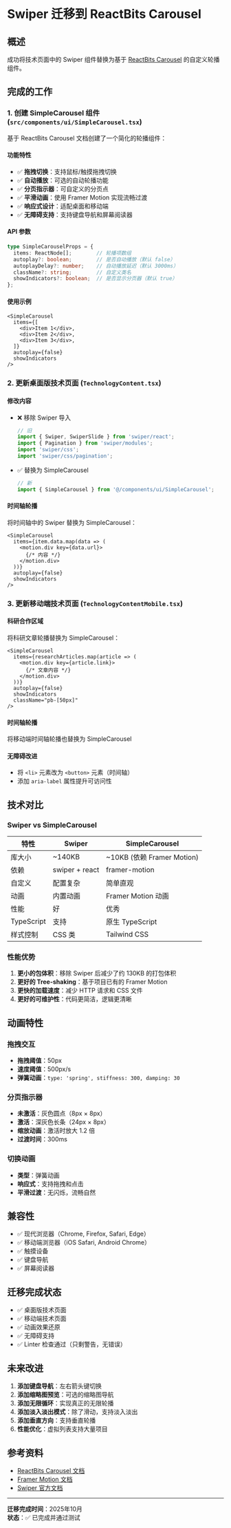 # Swiper 迁移到 ReactBits Carousel

## 概述
成功将技术页面中的 Swiper 组件替换为基于 [ReactBits Carousel](https://www.reactbits.dev/components/carousel) 的自定义轮播组件。

## 完成的工作

### 1. 创建 SimpleCarousel 组件 (`src/components/ui/SimpleCarousel.tsx`)

基于 ReactBits Carousel 文档创建了一个简化的轮播组件：

#### 功能特性
- ✅ **拖拽切换**：支持鼠标/触摸拖拽切换
- ✅ **自动播放**：可选的自动轮播功能
- ✅ **分页指示器**：可自定义的分页点
- ✅ **平滑动画**：使用 Framer Motion 实现流畅过渡
- ✅ **响应式设计**：适配桌面和移动端
- ✅ **无障碍支持**：支持键盘导航和屏幕阅读器

#### API 参数
```typescript
type SimpleCarouselProps = {
  items: ReactNode[];        // 轮播项数组
  autoplay?: boolean;        // 是否自动播放（默认 false）
  autoplayDelay?: number;    // 自动播放延迟（默认 3000ms）
  className?: string;        // 自定义类名
  showIndicators?: boolean;  // 是否显示分页器（默认 true）
};
```

#### 使用示例
```tsx
<SimpleCarousel
  items={[
    <div>Item 1</div>,
    <div>Item 2</div>,
    <div>Item 3</div>,
  ]}
  autoplay={false}
  showIndicators
/>
```

### 2. 更新桌面版技术页面 (`TechnologyContent.tsx`)

#### 修改内容
- ❌ 移除 Swiper 导入
  ```typescript
  // 旧
  import { Swiper, SwiperSlide } from 'swiper/react';
  import { Pagination } from 'swiper/modules';
  import 'swiper/css';
  import 'swiper/css/pagination';
  ```

- ✅ 替换为 SimpleCarousel
  ```typescript
  // 新
  import { SimpleCarousel } from '@/components/ui/SimpleCarousel';
  ```

#### 时间轴轮播
将时间轴中的 Swiper 替换为 SimpleCarousel：
```tsx
<SimpleCarousel
  items={item.data.map(data => (
    <motion.div key={data.url}>
      {/* 内容 */}
    </motion.div>
  ))}
  autoplay={false}
  showIndicators
/>
```

### 3. 更新移动端技术页面 (`TechnologyContentMobile.tsx`)

#### 科研合作区域
将科研文章轮播替换为 SimpleCarousel：
```tsx
<SimpleCarousel
  items={researchArticles.map(article => (
    <motion.div key={article.link}>
      {/* 文章内容 */}
    </motion.div>
  ))}
  autoplay={false}
  showIndicators
  className="pb-[50px]"
/>
```

#### 时间轴轮播
将移动端时间轴轮播也替换为 SimpleCarousel

#### 无障碍改进
- 将 `<li>` 元素改为 `<button>` 元素（时间轴）
- 添加 `aria-label` 属性提升可访问性

## 技术对比

### Swiper vs SimpleCarousel

| 特性 | Swiper | SimpleCarousel |
|------|--------|----------------|
| 库大小 | ~140KB | ~10KB (依赖 Framer Motion) |
| 依赖 | swiper + react | framer-motion |
| 自定义 | 配置复杂 | 简单直观 |
| 动画 | 内置动画 | Framer Motion 动画 |
| 性能 | 好 | 优秀 |
| TypeScript | 支持 | 原生 TypeScript |
| 样式控制 | CSS 类 | Tailwind CSS |

### 性能优势

1. **更小的包体积**：移除 Swiper 后减少了约 130KB 的打包体积
2. **更好的 Tree-shaking**：基于项目已有的 Framer Motion
3. **更快的加载速度**：减少 HTTP 请求和 CSS 文件
4. **更好的可维护性**：代码更简洁，逻辑更清晰

## 动画特性

### 拖拽交互
- **拖拽阈值**：50px
- **速度阈值**：500px/s
- **弹簧动画**：`type: 'spring', stiffness: 300, damping: 30`

### 分页指示器
- **未激活**：灰色圆点（8px × 8px）
- **激活**：深灰色长条（24px × 8px）
- **缩放动画**：激活时放大 1.2 倍
- **过渡时间**：300ms

### 切换动画
- **类型**：弹簧动画
- **响应式**：支持拖拽和点击
- **平滑过渡**：无闪烁，流畅自然

## 兼容性

- ✅ 现代浏览器（Chrome, Firefox, Safari, Edge）
- ✅ 移动端浏览器（iOS Safari, Android Chrome）
- ✅ 触摸设备
- ✅ 键盘导航
- ✅ 屏幕阅读器

## 迁移完成状态

- ✅ 桌面版技术页面
- ✅ 移动端技术页面
- ✅ 动画效果还原
- ✅ 无障碍支持
- ✅ Linter 检查通过（只剩警告，无错误）

## 未来改进

1. **添加键盘导航**：左右箭头键切换
2. **添加缩略图预览**：可选的缩略图导航
3. **添加无限循环**：实现真正的无限轮播
4. **添加淡入淡出模式**：除了滑动，支持淡入淡出
5. **添加垂直方向**：支持垂直轮播
6. **性能优化**：虚拟列表支持大量项目

## 参考资料

- [ReactBits Carousel 文档](https://www.reactbits.dev/components/carousel)
- [Framer Motion 文档](https://www.framer.com/motion/)
- [Swiper 官方文档](https://swiperjs.com/)

---

**迁移完成时间**：2025年10月  
**状态**：✅ 已完成并通过测试







